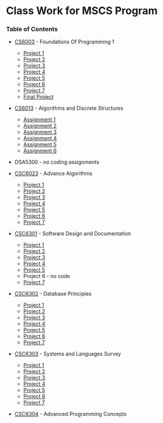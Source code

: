 # Class Work for MSCS Program

### Table of Contents
  - [CS6003](https://github.com/amasse-1/class_work/tree/main/CSC6003) - Foundations Of Programming 1
    - [Project 1](https://github.com/amasse-1/class_work/blob/CS6003/CSC6003/project1.py)
    - [Project 2](https://github.com/amasse-1/class_work/blob/CS6003/CSC6003/project2.py)
    - [Project 3](https://github.com/amasse-1/class_work/tree/CS6003/CSC6003/project3) 
    - [Project 4](https://github.com/amasse-1/class_work/tree/CS6003/CSC6003/project4)
    - [Project 5](https://github.com/amasse-1/class_work/blob/CS6003/CSC6003/project5.py)
    - [Project 6](https://github.com/amasse-1/class_work/tree/CS6003/CSC6003/project6)
    - [Project 7](https://github.com/amasse-1/class_work/tree/CS6003/CSC6003/project7)
    - [Final Project](https://github.com/amasse-1/class_work/tree/CS6003/CSC6003/Final%20Project)
  
  - [CS6013](https://github.com/amasse-1/class_work/tree/CS6013) - Algorithms and Discrete Structures
    - [Assignment 1](https://github.com/amasse-1/class_work/tree/CS6013/assignment1)
    - [Assignment 2](https://github.com/amasse-1/class_work/tree/CS6013/assignment2)
    - [Assignment 3](https://github.com/amasse-1/class_work/tree/CS6013/assignment3)
    - [Assignment 4](https://github.com/amasse-1/class_work/blob/CS6013/assignment4.py)
    - [Assignment 5](https://github.com/amasse-1/class_work/blob/CS6013/assignment5.py)
    - [Assignment 6](https://github.com/amasse-1/class_work/blob/CS6013/assignment6.py)
    
  - DSA5300 - no coding assignments
  
  - [CSC6023](https://github.com/amasse-1/class_work/tree/CSC6023) - Advance Algorithms
    - [Project 1](https://github.com/amasse-1/class_work/blob/CSC6023/project_1.py)
    - [Project 2](https://github.com/amasse-1/class_work/blob/CSC6023/project_2.py)
    - [Project 3](https://github.com/amasse-1/class_work/blob/CSC6023/project3.py)
    - [Project 4](https://github.com/amasse-1/class_work/blob/CSC6023/project_4.py)
    - [Project 5](https://github.com/amasse-1/class_work/blob/CSC6023/project_5.py)
    - [Project 6](https://github.com/amasse-1/class_work/blob/CSC6023/project6.py)
    - [Project 7](https://github.com/amasse-1/class_work/blob/CSC6023/project_7.py)

 - [CSC6301](https://github.com/amasse-1/class_work/tree/CSC6301) - Software Design and Documentation
   - [Project 1](https://github.com/amasse-1/class_work/blob/CSC6301/project_1.py)
   - [Project 2](https://github.com/amasse-1/class_work/blob/CSC6301/project_2.java)
   - [Project 3](https://github.com/amasse-1/class_work/blob/CSC6301/project_3.java)
   - [Project 4](https://github.com/amasse-1/class_work/blob/CSC6301/project_4.java)
   - [Project 5](https://github.com/amasse-1/class_work/blob/CSC6301/project_5.java)
   - Project 6 - no code
   - [Project 7](https://github.com/amasse-1/class_work/tree/CSC6301/project_7)
  
- [CSC6302](https://github.com/amasse-1/class_work/tree/CSC6302) - Database Principles
  - [Project 1](https://github.com/amasse-1/class_work/tree/CSC6302/project_1)
  - [Project 2](https://github.com/amasse-1/class_work/tree/CSC6302/project_2)
  - [Project 3](https://github.com/amasse-1/class_work/tree/CSC6302/project_3)
  - [Project 4](https://github.com/amasse-1/class_work/tree/CSC6302/project_4)
  - [Project 5](https://github.com/amasse-1/class_work/tree/CSC6302/project_5)
  - [Project 6](https://github.com/amasse-1/class_work/tree/CSC6302/project_6)
  - [Project 7](https://github.com/amasse-1/class_work/tree/CSC6302/project_7)

- [CSC6303](https://github.com/amasse-1/class_work/tree/CSC6303) - Systems and Languages Survey
  - [Project 1](https://github.com/amasse-1/class_work/blob/CSC6303/project_1.cpp)
  - [Project 2](https://github.com/amasse-1/class_work/tree/CSC6303/project_2)
  - [Project 3](https://github.com/amasse-1/class_work/tree/CSC6303/project_3)
  - [Project 4](https://github.com/amasse-1/class_work/tree/CSC6303/project_4)
  - [Project 5](https://github.com/amasse-1/class_work/tree/CSC6303/project_5)
  - [Project 6](https://github.com/amasse-1/class_work/tree/CSC6303/project_6)
  - [Project 7](https://github.com/amasse-1/class_work/tree/CSC6303/project_7)

- [CSC6304](https://github.com/amasse-1/class_work/tree/CSC6304) - Advanced Programming Concepts